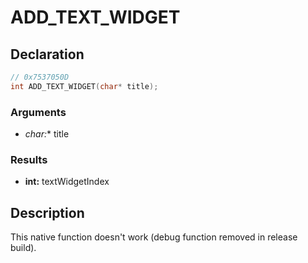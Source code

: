 # ADD_TEXT_WIDGET

## Declaration
```cpp
// 0x7537050D
int ADD_TEXT_WIDGET(char* title);
```

### Arguments
- **char*:** title

### Results
- **int:** textWidgetIndex

## Description
This native function doesn't work (debug function removed in release build).
